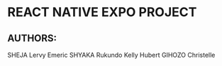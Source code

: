 # REACT NATIVE EXPO PROJECT

## AUTHORS:

SHEJA Lervy Emeric
SHYAKA Rukundo Kelly Hubert
GIHOZO Christelle
